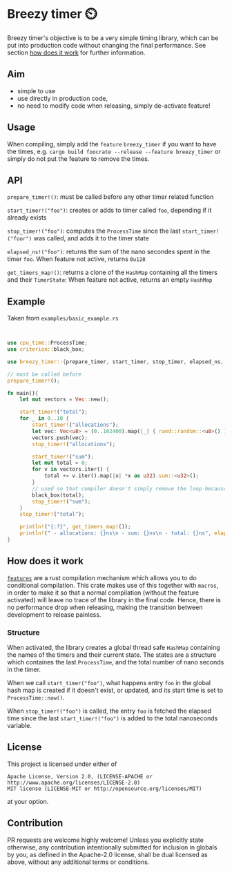 # Breezy timer ⏲️

Breezy timer's objective is to be a very simple timing library, which can be put into 
production code without changing the final performance. See section 
[how does it work](#how-does-it-work) for further information.

## Aim
- simple to use
- use directly in production code, 
- no need to modify code when releasing, simply de-activate feature!


## Usage
When compiling, simply add the `feature` `breezy_timer` if you want to have the times, e.g.
``` cargo build foocrate --release --feature breezy_timer ``` 
or simply do not put the feature to remove the times.

## API
`prepare_timer!()`: must be called before any other timer related function

`start_timer!("foo")`: creates or adds to timer called `foo`, depending if it already exists

`stop_timer!("foo")`: computes the `ProcessTime` since the last `start_timer!("foor")` was called, and adds it to the timer state

`elapsed_ns!("foo")`: returns the sum of the nano secondes spent in the timer `foo`. When feature not active, returns `0u128`

`get_timers_map!()`: returns a clone of the `HashMap` containing all the timers and their `TimerState`: When feature not active, returns an empty `HashMap`

## Example
Taken from `examples/basic_example.rs`
```rust


use cpu_time::ProcessTime;
use criterion::black_box;

use breezy_timer::{prepare_timer, start_timer, stop_timer, elapsed_ns, get_timers_map};

// must be called before 
prepare_timer!();

fn main(){
    let mut vectors = Vec::new();

    start_timer!("total");
    for _ in 0..10 {
        start_timer!("allocations");
        let vec: Vec<u8> = (0..102400).map(|_| { rand::random::<u8>() }).collect();
        vectors.push(vec);
        stop_timer!("allocations");

        start_timer!("sum");
        let mut total = 0;
        for v in vectors.iter() {
            total += v.iter().map(|x| *x as u32).sum::<u32>();
        }
        // used so that compiler doesn't simply remove the loop because nothing is done with total
        black_box(total);
        stop_timer!("sum");
    }
    stop_timer!("total");

    println!("{:?}", get_timers_map!());
    println!(" - allocations: {}ns\n - sum: {}ns\n - total: {}ns", elapsed_ns!("allocations"), elapsed_ns!("sum"), elapsed_ns!("total"));
}
```

## How does it work
[`features`](https://doc.rust-lang.org/cargo/reference/features.html) are a rust compilation mechanism 
which allows you to do conditional compilation. This crate makes use of this together with 
`macros`, in order to make it so that a normal compilation (without the feature activated) 
will leave no trace of the library in the final code. Hence, there is no performance drop 
when releasing, making the transition between development to release painless.

### Structure
When activated, the library creates a global thread safe `HashMap` containing the names 
of the timers and their current state. The states are a structure which containes the last
`ProcessTime`, and the total number of nano seconds in the timer. 

When we call `start_timer("foo")`, what happens entry `foo` in the global hash map is created if 
it doesn't exist, or updated, and its start time is set to `ProcessTime::now()`.

When `stop_timer!("foo")` is called, the entry `foo` is fetched the elapsed time
since the last `start_timer!("foo")` is added to the total nanoseconds variable.


## License

This project is licensed under either of

    Apache License, Version 2.0, (LICENSE-APACHE or http://www.apache.org/licenses/LICENSE-2.0)
    MIT license (LICENSE-MIT or http://opensource.org/licenses/MIT)

at your option.

## Contribution

PR requests are welcome highly welcome! 
Unless you explicitly state otherwise, any contribution intentionally submitted for inclusion in globals by you, as defined in the Apache-2.0 license, shall be dual licensed as above, without any additional terms or conditions.
